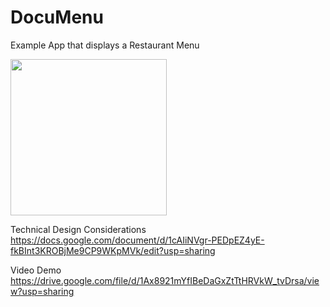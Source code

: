 # DocuMenu
Example App that displays a Restaurant Menu

<img src="https://user-images.githubusercontent.com/8472089/130642141-fae9fb96-043b-4a93-bcfc-1a83878a2fd8.PNG" width="250">


Technical Design Considerations
https://docs.google.com/document/d/1cAIiNVgr-PEDpEZ4yE-fkBInt3KROBjMe9CP9WKpMVk/edit?usp=sharing

Video Demo
https://drive.google.com/file/d/1Ax8921mYfIBeDaGxZtTtHRVkW_tvDrsa/view?usp=sharing

